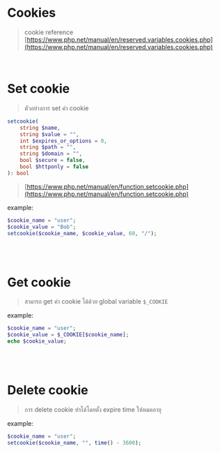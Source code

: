 # Cookies

> cookie reference [https://www.php.net/manual/en/reserved.variables.cookies.php](https://www.php.net/manual/en/reserved.variables.cookies.php)

<br>

# Set cookie

> ตัวอย่างการ set ค่า cookie

```php
setcookie(
    string $name,
    string $value = "",
    int $expires_or_options = 0,
    string $path = "",
    string $domain = "",
    bool $secure = false,
    bool $httponly = false
): bool
```

> [https://www.php.net/manual/en/function.setcookie.php](https://www.php.net/manual/en/function.setcookie.php)

example:

```php
$cookie_name = "user";
$cookie_value = "Bob";
setcookie($cookie_name, $cookie_value, 60, "/");
```

<br><br>

# Get cookie

> สามารถ get ค่า cookie ได้ด้วย global variable `$_COOKIE`

example:

```php
$cookie_name = "user";
$cookie_value = $_COOKIE[$cookie_name];
echo $cookie_value;
```

<br><br>

# Delete cookie

> การ delete cookie ทำได้โดยตั้ง expire time ให้หมดอายุ

example:

```php
$cookie_name = "user";
setcookie($cookie_name, "", time() - 3600);
```

<br><br>
